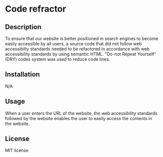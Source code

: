 # Code refractor

## Description

To ensure that our website is better positioned in search engines to become easily accessible by all users, a source code that did not follow web accessibilty standards needed to be refactored in accordance with web accessibility standards by using semantic HTML. "Do-not Repeat Yourself" (DRY) codes system was used to reduce code lines.


## Installation

N/A


## Usage 

When a user enters the URL of the website, the web accessibility standards followed by the website enables the user to easily access the contents in the website.  


## License

MIT license
